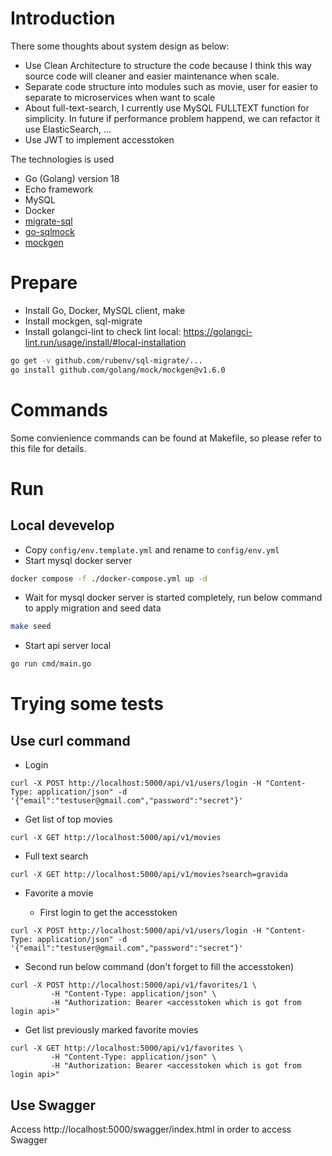 # Introduction
There some thoughts about system design as below:
- Use Clean Architecture to structure the code because I think this way source code will cleaner
and easier maintenance when scale.
- Separate code structure into modules such as movie, user for easier to separate to microservices when want to scale
- About full-text-search, I currently use MySQL FULLTEXT function for simplicity. In future if performance problem happend, we can refactor it use ElasticSearch, ...
- Use JWT to implement accesstoken

The technologies is used
- Go (Golang) version 18
- Echo framework
- MySQL
- Docker
- [migrate-sql](https://github.com/rubenv/sql-migrate)
- [go-sqlmock](https://github.com/DATA-DOG/go-sqlmock)
- [mockgen](https://github.com/golang/mock)

# Prepare
- Install Go, Docker, MySQL client, make
- Install mockgen, sql-migrate
- Install golangci-lint to check lint local: https://golangci-lint.run/usage/install/#local-installation

```bash
go get -v github.com/rubenv/sql-migrate/...
go install github.com/golang/mock/mockgen@v1.6.0
```

# Commands
Some convienience commands can be found at Makefile, so please refer to this file for details.

# Run
## Local devevelop
- Copy `config/env.template.yml` and rename to `config/env.yml`
- Start mysql docker server

```bash
docker compose -f ./docker-compose.yml up -d
```

- Wait for mysql docker server is started completely, run below command to apply migration and seed data

```bash
make seed
```

- Start api server local

```bash
go run cmd/main.go
```

# Trying some tests
## Use curl command
- Login

```
curl -X POST http://localhost:5000/api/v1/users/login -H "Content-Type: application/json" -d '{"email":"testuser@gmail.com","password":"secret"}'
```

- Get list of top movies

```
curl -X GET http://localhost:5000/api/v1/movies
```

- Full text search

```
curl -X GET http://localhost:5000/api/v1/movies?search=gravida
```

- Favorite a movie

  - First login to get the accesstoken

```
curl -X POST http://localhost:5000/api/v1/users/login -H "Content-Type: application/json" -d '{"email":"testuser@gmail.com","password":"secret"}'
```
  - Second run below command (don't forget to fill the accesstoken)

```
curl -X POST http://localhost:5000/api/v1/favorites/1 \
         -H "Content-Type: application/json" \
         -H "Authorization: Bearer <accesstoken which is got from login api>"
```

- Get list previously marked favorite movies

```
curl -X GET http://localhost:5000/api/v1/favorites \
         -H "Content-Type: application/json" \
         -H "Authorization: Bearer <accesstoken which is got from login api>"
```
## Use Swagger
Access http://localhost:5000/swagger/index.html in order to access Swagger
